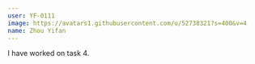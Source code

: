 ```yaml
---
user: YF-0111
image: https://avatars1.githubusercontent.com/u/52738321?s=400&v=4
name: Zhou Yifan
---
```

I have worked on task 4.
